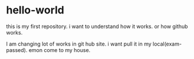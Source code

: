 # hello-world
this is my first repository. i want to understand how it works. or how github works.


I am changing lot of works in git hub site. i want pull it in my local(exam-passed).
emon come to my house.
